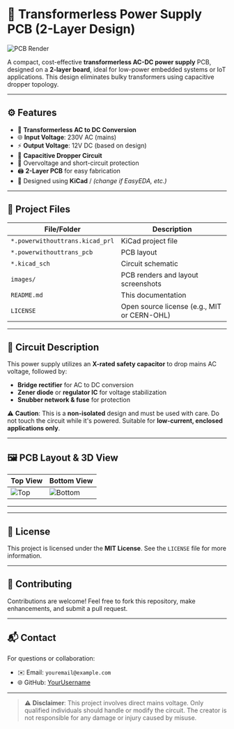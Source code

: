 # 🔌 Transformerless Power Supply PCB (2-Layer Design)

![PCB Render]()

A compact, cost-effective **transformerless AC-DC power supply** PCB, designed on a **2-layer board**, ideal for low-power embedded systems or IoT applications. This design eliminates bulky transformers using capacitive dropper topology.

---

## ⚙️ Features

- 🧩 **Transformerless AC to DC Conversion**
- 🌐 **Input Voltage**: 230V AC (mains)
- ⚡ **Output Voltage**: 12V DC (based on design)
- 🔄 **Capacitive Dropper Circuit**
- 🧯 Overvoltage and short-circuit protection
- 🖨️ **2-Layer PCB** for easy fabrication
- 🔬 Designed using **KiCad** / *(change if EasyEDA, etc.)*

---

## 📁 Project Files

| File/Folder        | Description                                  |
|--------------------|----------------------------------------------|
| `*.powerwithouttrans.kicad_prl`      | KiCad project file                           |
| `*.powerwithouttrans_pcb`            | PCB layout                                   |
| `*.kicad_sch`                        | Circuit schematic                            |
| `images/`                            | PCB renders and layout screenshots           |
| `README.md`                          | This documentation                           |
| `LICENSE`                            | Open source license (e.g., MIT or CERN-OHL)  |

---

## 🧠 Circuit Description

This power supply utilizes an **X-rated safety capacitor** to drop mains AC voltage, followed by:
- **Bridge rectifier** for AC to DC conversion
- **Zener diode** or **regulator IC** for voltage stabilization
- **Snubber network & fuse** for protection

⚠️ **Caution**: This is a **non-isolated** design and must be used with care. Do not touch the circuit while it's powered. Suitable for **low-current, enclosed applications only**.

---

## 🖼️ PCB Layout & 3D View

| Top View | Bottom View |
|----------|-------------|
| ![Top](images/top_view.png) | ![Bottom](images/bottom_view.png) |

---



---

## 📝 License

This project is licensed under the **MIT License**. See the `LICENSE` file for more information.

---

## 🤝 Contributing

Contributions are welcome! Feel free to fork this repository, make enhancements, and submit a pull request.

---

## 📬 Contact

For questions or collaboration:
- ✉️ Email: `youremail@example.com`
- 🌐 GitHub: [YourUsername](https://github.com/YourUsername)

---

> ⚠️ **Disclaimer**: This project involves direct mains voltage. Only qualified individuals should handle or modify the circuit. The creator is not responsible for any damage or injury caused by misuse.
